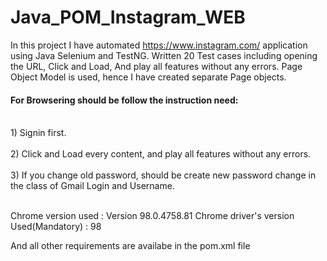 # Java_POM_Instagram_WEB
In this project I have automated https://www.instagram.com/ application using Java Selenium and TestNG. Written 20 Test cases including opening the URL, Click and Load, And play all features without any errors. Page Object Model is used, hence I have created separate Page objects.

<h4>For Browsering should be follow the instruction need:</h4> 
<br>1) Signin first.</br>
<br>2) Click and Load every content, and play all features without any errors.</br>
<br>3) If you change old password, should be create new password change in the class of Gmail Login and Username.</br>
<br>
 
Chrome version used : Version 98.0.4758.81 Chrome driver's version Used(Mandatory) : 98

And all other requirements are availabe in the pom.xml file
